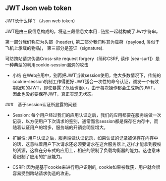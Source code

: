 ## JWT Json web token
JWT长什么样？（Json web token）

JWT是由三段信息构成的，将这三段信息文本用 . 链接一起就构成了Jwt字符串。

第一部分我们称它为头部（header),
第二部分我们称其为载荷（payload, 类似于飞机上承载的物品)，
第三部分是签证（signature).

可防跨站请求伪造Cross-site request forgery（简称CSRF, 读作 [sea-surf]）是一种典型的利用cookie-session漏洞的攻击

* 小结
在Web应用中，别再把JWT当做session使用，绝大多数情况下，传统的cookie-session机制工作得更好
JWT适合一次性的命令认证，颁发一个有效期极短的JWT，即使暴露了危险也很小，由于每次操作都会生成新的JWT，因此也没必要保存JWT，真正实现无状态。

###　基于session认证所显露的问题

* Session: 每个用户经过我们的应用认证之后，我们的应用都要在服务端做一次记录，以方便用户下次请求的鉴别，通常而言session都是保存在内存中，而随着认证用户的增多，服务端的开销会明显增大。

* 扩展性: 用户认证之后，服务端做认证记录，如果认证的记录被保存在内存中的话，这意味着用户下次请求还必须要请求在这台服务器上,这样才能拿到授权的资源，这样在分布式的应用上，相应的限制了负载均衡器的能力。这也意味着限制了应用的扩展能力。

* CSRF: 因为是基于cookie来进行用户识别的, cookie如果被截获，用户就会很容易受到跨站请求伪造的攻击。



